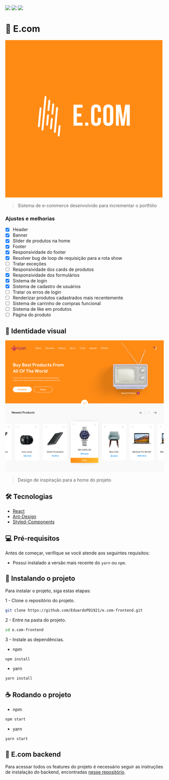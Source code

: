 <img src="https://img.shields.io/badge/GitHub-100000?style=for-the-badge&logo=github&logoColor=white" href="https://github.com/EduardoPD1921">
<img src="https://img.shields.io/badge/Twitter-1DA1F2?style=for-the-badge&logo=twitter&logoColor=white" href="https://twitter.com/duardoheleno">
<img src="https://img.shields.io/badge/Instagram-E4405F?style=for-the-badge&logo=instagram&logoColor=white" href="https://www.instagram.com/eduardo_gomes_heleno/">

# :convenience_store: E.com

<img src="./.github/assets/images/e.co.png">

> Sistema de e-commerce desenvolvido para incrementar o portfólio

### Ajustes e melhorias

- [x] Header
- [x] Banner
- [x] Slider de produtos na home
- [x] Footer
- [x] Responsividade do footer
- [x] Resolver bug de loop de requisição para a rota show
- [ ] Tratar exceções
- [ ] Responsividade dos cards de produtos
- [x] Responsividade dos formulários
- [x] Sistema de login
- [x] Sistema de cadastro de usuários
- [ ] Tratar os erros de login
- [ ] Renderizar produtos cadastrados mais recentemente
- [ ] Sistema de carrinho de compras funcional
- [ ] Sistema de like em produtos
- [ ] Página do produto

## :large_orange_diamond: Identidade visual
<img src="./.github/assets/images/preview.png">

> Design de inspiração para a home do projeto

## :hammer_and_wrench: Tecnologias

- [React](https://pt-br.reactjs.org/)
- [Ant-Design](https://ant.design/)
- [Styled-Components](https://styled-components.com/)

## :computer: Pré-requisitos

Antes de começar, verifique se você atende aos seguintes requisitos:
- Possui instalado a versão mais recente do `yarn` ou `npm`.

## :rocket: Instalando o projeto

Para instalar o projeto, siga estas etapas:

1 - Clone o repositório do projeto.
```sh
git clone https://github.com/EduardoPD1921/e.com-frontend.git
```
2 - Entre na pasta do projeto.
```sh
cd e.com-frontend
```
3 - Instale as dependências.
- npm
```sh
npm install
```
- yarn
```sh
yarn install
```

## :coffee: Rodando o projeto

- npm
```sh
npm start
```

- yarn
```sh
yarn start
```


## :floppy_disk: E.com backend

Para acessar todos os features do projeto é necessário seguir as instruções de instalação do backend, encontradas [nesse repositório](https://github.com/EduardoPD1921/e.com-backend).